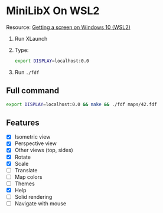 # MiniLibX On WSL2

Resource: [Getting a screen on Windows 10 (WSL2)](https://harm-smits.github.io/42docs/libs/minilibx/getting_started.html#getting-a-screen-on-windows-10-wsl2)

1. Run XLaunch
2. Type:

    ```bash
    export DISPLAY=localhost:0.0
    ```

3. Run `./fdf`

## Full command

```bash
export DISPLAY=localhost:0.0 && make && ./fdf maps/42.fdf
```

## Features

- [x] Isometric view
- [x] Perspective view
- [x] Other views (top, sides)
- [x] Rotate
- [x] Scale
- [ ] Translate
- [ ] Map colors
- [ ] Themes
- [x] Help
- [ ] Solid rendering
- [ ] Navigate with mouse
